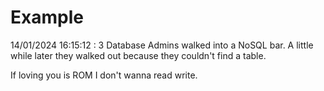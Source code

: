 # Example

<!-- replace-with-date starts -->
14/01/2024 16:15:12 : 3 Database Admins walked into a NoSQL bar. A little while later they walked out because they couldn't find a table.
<!-- replace-with-date ends -->

<!-- replace-with-joke starts -->
If loving you is ROM I don't wanna read write.
<!-- replace-with-joke ends -->